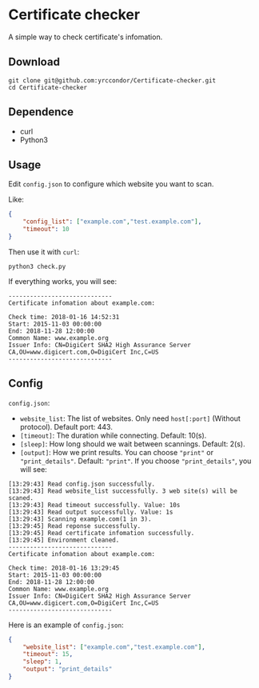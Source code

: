 # Certificate checker
A simple way to check certificate's infomation.

## Download
```
git clone git@github.com:yrccondor/Certificate-checker.git
cd Certificate-checker
```
## Dependence
- curl
- Python3

## Usage
Edit <code>config.json</code> to configure which website you want to scan.

Like:
```json
{
    "config_list": ["example.com","test.example.com"],
    "timeout": 10
}
```

Then use it with <code>curl</code>:
```
python3 check.py
```
If everything works, you will see:
```
-----------------------------
Certificate infomation about example.com:

Check time: 2018-01-16 14:52:31
Start: 2015-11-03 00:00:00
End: 2018-11-28 12:00:00
Common Name: www.example.org
Issuer Info: CN=DigiCert SHA2 High Assurance Server CA,OU=www.digicert.com,O=DigiCert Inc,C=US
-----------------------------
```

## Config

<code>config.json</code>:
- <code>website_list</code>: The list of websites. Only need <code>host[:port]</code> (Without protocol). Default port: 443.
- <code>[timeout]</code>: The duration while connecting. Default: 10(s).
- <code>[sleep]</code>: How long should we wait between scannings. Default: 2(s).
- <code>[output]</code>: How we print results. You can choose <code>"print"</code> or <code>"print\_details"</code>. Default: <code>"print"</code>. If you choose <code>"print\_details"</code>, you will see:
```
[13:29:43] Read config.json successfully.
[13:29:43] Read website_list successfully. 3 web site(s) will be scaned.
[13:29:43] Read timeout successfully. Value: 10s
[13:29:43] Read output successfully. Value: 1s
[13:29:43] Scanning example.com(1 in 3).
[13:29:45] Read reponse successfully.
[13:29:45] Read certificate infomation successfully.
[13:29:45] Environment cleaned.
-----------------------------
Certificate infomation about example.com:

Check time: 2018-01-16 13:29:45
Start: 2015-11-03 00:00:00
End: 2018-11-28 12:00:00
Common Name: www.example.org
Issuer Info: CN=DigiCert SHA2 High Assurance Server CA,OU=www.digicert.com,O=DigiCert Inc,C=US
-----------------------------
```

Here is an example of <code>config.json</code>:
````json
{
    "website_list": ["example.com","test.example.com"],
    "timeout": 15,
    "sleep": 1,
    "output": "print_details"
}
````